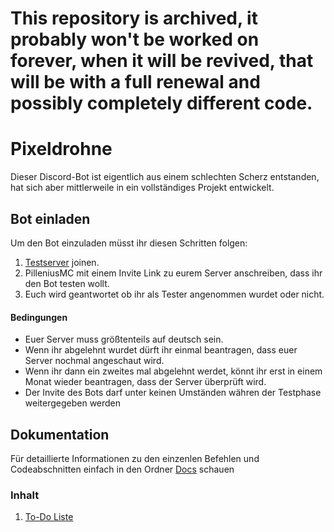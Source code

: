 # This repository is archived, it probably won't be worked on forever, when it will be revived, that will be with a full renewal and possibly completely different code.

# Pixeldrohne

Dieser Discord-Bot ist eigentlich aus einem schlechten Scherz entstanden, hat sich aber mittlerweile in ein vollständiges Projekt entwickelt.

## Bot einladen

Um den Bot einzuladen müsst ihr diesen Schritten folgen:
 1. [Testserver](http://discord.gg/sgDQjeH) joinen.
 1. PilleniusMC mit einem Invite Link zu eurem Server anschreiben, dass ihr den Bot testen wollt.
 1. Euch wird geantwortet ob ihr als Tester angenommen wurdet oder nicht.
 
#### Bedingungen

* Euer Server muss größtenteils auf deutsch sein.
* Wenn ihr abgelehnt wurdet dürft ihr einmal beantragen, dass euer Server nochmal angeschaut wird.
* Wenn ihr dann ein zweites mal abgelehnt werdet, könnt ihr erst in einem Monat wieder beantragen, dass der Server überprüft wird.
* Der Invite des Bots darf unter keinen Umständen währen der Testphase weitergegeben werden

## Dokumentation

Für detaillierte Informationen zu den einzenlen Befehlen und Codeabschnitten einfach in den Ordner [Docs]() schauen

### Inhalt

1. [To-Do Liste](todo.md)
